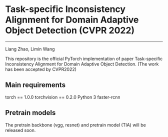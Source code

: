 # Task-specific Inconsistency Alignment for Domain Adaptive Object Detection (CVPR 2022)
---
Liang Zhao, Limin Wang

This repository is the official PyTorch implementation of paper Task-specific Inconsistency Alignment for Domain Adaptive Object Detection. (The work has been accepted by CVPR2022)

## Main requirements
torch == 1.0.0
torchvision == 0.2.0
Python 3
faster-rcnn

<!-- ## Environmental settings
This repository is developed using python 3.6.7 on Ubuntu 16.04.5 LTS. The CUDA nad CUDNN version is 9.0 and 7.4.1 respectively. We use one NVIDIA 1080ti GPU card for training and testing. Other platforms or GPU cards are not fully tested. -->

## Pretrain models
The pretrain backbone (vgg, resnet) and pretrain model (TIA) will be released soon.

